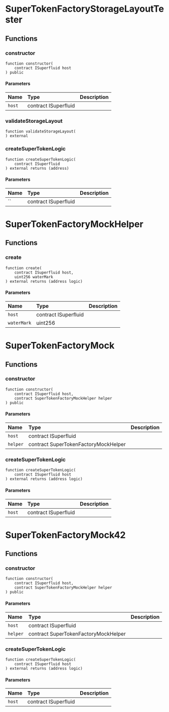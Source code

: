 # SuperTokenFactoryStorageLayoutTester

## Functions

### constructor

```solidity
function constructor(
    contract ISuperfluid host
) public
```

#### Parameters

| Name | Type | Description |
| :--- | :--- | :---------- |
| `host` | contract ISuperfluid |  |

### validateStorageLayout

```solidity
function validateStorageLayout(
) external
```

### createSuperTokenLogic

```solidity
function createSuperTokenLogic(
    contract ISuperfluid 
) external returns (address)
```

#### Parameters

| Name | Type | Description |
| :--- | :--- | :---------- |
| `` | contract ISuperfluid |  |

# SuperTokenFactoryMockHelper

## Functions

### create

```solidity
function create(
    contract ISuperfluid host,
    uint256 waterMark
) external returns (address logic)
```

#### Parameters

| Name | Type | Description |
| :--- | :--- | :---------- |
| `host` | contract ISuperfluid |  |
| `waterMark` | uint256 |  |

# SuperTokenFactoryMock

## Functions

### constructor

```solidity
function constructor(
    contract ISuperfluid host,
    contract SuperTokenFactoryMockHelper helper
) public
```

#### Parameters

| Name | Type | Description |
| :--- | :--- | :---------- |
| `host` | contract ISuperfluid |  |
| `helper` | contract SuperTokenFactoryMockHelper |  |

### createSuperTokenLogic

```solidity
function createSuperTokenLogic(
    contract ISuperfluid host
) external returns (address logic)
```

#### Parameters

| Name | Type | Description |
| :--- | :--- | :---------- |
| `host` | contract ISuperfluid |  |

# SuperTokenFactoryMock42

## Functions

### constructor

```solidity
function constructor(
    contract ISuperfluid host,
    contract SuperTokenFactoryMockHelper helper
) public
```

#### Parameters

| Name | Type | Description |
| :--- | :--- | :---------- |
| `host` | contract ISuperfluid |  |
| `helper` | contract SuperTokenFactoryMockHelper |  |

### createSuperTokenLogic

```solidity
function createSuperTokenLogic(
    contract ISuperfluid host
) external returns (address logic)
```

#### Parameters

| Name | Type | Description |
| :--- | :--- | :---------- |
| `host` | contract ISuperfluid |  |

